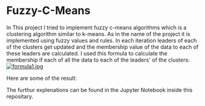 # Fuzzy-C-Means
In This project I tried to implement fuzzy c-means algorithms which is a clustering algorithm similar to k-means. As in the name of the project it is implemented using fuzzy values and rules.
In each iteration leaders of each of the clusters get updated and the membership value of the data to each of these leaders are calculated.
I used this formula to calculate the membership if each of all the data to each of the leaders' of the clusters: <br>
[![formula1.jpg](https://i.postimg.cc/SRV5f0z9/formula1.jpg)](https://postimg.cc/BPLMJVpZ)

Here are some of the result:

The furthur explenations can be found in the Jupyter Notebook inside this repositary.
